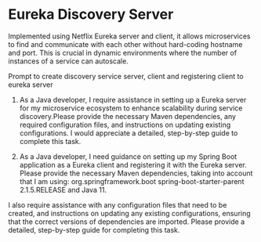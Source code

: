 # Eureka Discovery Server

Implemented using Netflix Eureka server and client, it allows microservices to find and communicate with each other without hard-coding hostname and port. This is crucial in dynamic environments where the number of instances of a service can autoscale.

Prompt to create discovery service server, client and registering client to eureka server

1. As a Java developer, I require assistance in setting up a Eureka server for my microservice ecosystem to enhance scalability during service discovery.Please provide the necessary Maven dependencies, any required configuration files, and instructions on updating existing configurations. I would appreciate a detailed, step-by-step guide to complete this task.

2. As a Java developer, I need guidance on setting up my Spring Boot application as a Eureka client and registering it with the Eureka server. Please provide the necessary Maven dependencies, taking into account that I am using:
<groupId>org.springframework.boot</groupId>
<artifactId>spring-boot-starter-parent</artifactId>
<version>2.1.5.RELEASE</version>
and Java 11. 

I also require assistance with any configuration files that need to be created, and instructions on updating any existing configurations, ensuring that the correct versions of dependencies are imported. Please provide a detailed, step-by-step guide for completing this task.

